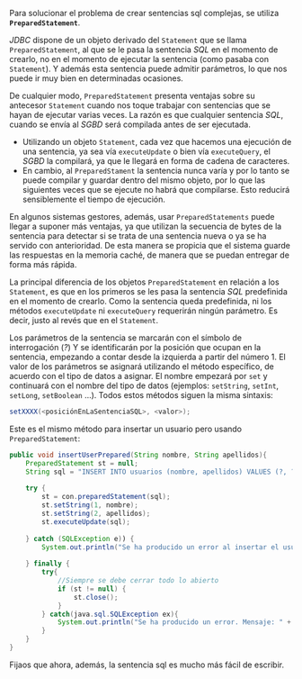 Para solucionar el problema de crear sentencias sql complejas, se utiliza **`PreparedStatement`**.

*JDBC* dispone de un objeto derivado del `Statement` que se llama `PreparedStatement`, al que se le pasa la sentencia *SQL* en el momento de crearlo, no en el momento de ejecutar la sentencia (como pasaba con `Statement`). Y además esta sentencia puede admitir parámetros, lo que nos puede ir muy bien en determinadas ocasiones.

De cualquier modo, `PreparedStatement` presenta ventajas sobre su antecesor `Statement` cuando nos toque trabajar con sentencias que se hayan de ejecutar varias veces. La razón es que cualquier sentencia *SQL*, cuando se envía al *SGBD* será compilada antes de ser ejecutada.

- Utilizando un objeto `Statement`, cada vez que hacemos una ejecución de una sentencia, ya sea vía `executeUpdate` o bien vía `executeQuery`, el *SGBD* la compilará, ya que le llegará en forma de cadena de caracteres.
- En cambio, al `PreparedStament` la sentencia nunca varía y por lo tanto se puede compilar y guardar dentro del mismo objeto, por lo que las siguientes veces que se ejecute no habrá que compilarse. Esto reducirá sensiblemente el tiempo de ejecución.

En algunos sistemas gestores, además, usar `PreparedStatements` puede llegar a suponer más ventajas, ya que utilizan la secuencia de bytes de la sentencia para detectar si se trata de una sentencia nueva o ya se ha servido con anterioridad. De esta manera se propicia que el sistema guarde las respuestas en la memoria caché, de manera que se puedan entregar de forma más rápida.

La principal diferencia de los objetos `PreparedStatement` en relación a los `Statement`, es que en los primeros se les pasa la sentencia *SQL* predefinida en el momento de crearlo. Como la sentencia queda predefinida, ni los métodos `executeUpdate` ni `executeQuery` requerirán ningún parámetro. Es decir, justo al revés que en el `Statement`.

Los parámetros de la sentencia se marcarán con el símbolo de interrogación (*?*) Y se identificarán por la posición que ocupan en la sentencia, empezando a contar desde la izquierda a partir del número 1. El valor de los parámetros se asignará utilizando el método específico, de acuerdo con el tipo de datos a asignar. El nombre empezará por `set` y continuará con el nombre del tipo de datos (ejemplos: `setString`, `setInt`, `setLong`, `setBoolean` …). Todos estos métodos siguen la misma sintaxis:

```java
setXXXX(<posiciónEnLaSentenciaSQL>, <valor>);
```

Este es el mismo método para insertar un usuario pero usando `PreparedStatement`:

```java
public void insertUserPrepared(String nombre, String apellidos){ 
    PreparedStatement st = null; 
    String sql = "INSERT INTO usuarios (nombre, apellidos) VALUES (?, ?)";
    
    try { 
        st = con.preparedStatement(sql); 
        st.setString(1, nombre);
        st.setString(2, apellidos);
        st.executeUpdate(sql); 
        
    } catch (SQLException e)) {
        System.out.println("Se ha producido un error al insertar el usuario. Mensaje: " + e.getMessage()); 
        
    } finally { 
        try{ 
            //Siempre se debe cerrar todo lo abierto
            if (st != null) {
                st.close(); 
            }
        } catch(java.sql.SQLException ex){ 
            System.out.println("Se ha producido un error. Mensaje: " + e.getMessage());
        }
    }
}
```

Fijaos que ahora, además, la sentencia sql es mucho más fácil de escribir.
